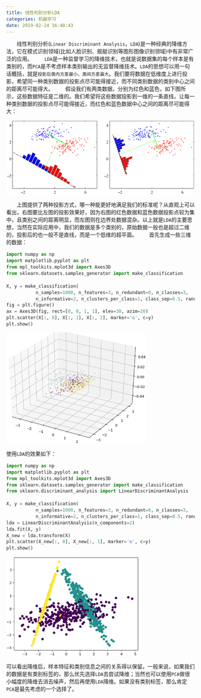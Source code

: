```yaml
---
title: 线性判别分析LDA
categories: 机器学习
date: 2019-02-24 16:48:43
---
```

&emsp;&emsp;线性判别分析(`Linear Discriminant Analysis`，`LDA`)是一种经典的降维方法，它在模式识别领域(比如人脸识别、舰艇识别等图形图像识别领域)中有非常广泛的应用。<!--more-->
&emsp;&emsp;`LDA`是一种监督学习的降维技术，也就是说数据集的每个样本是有类别的，而`PCA`是不考虑样本类别输出的无监督降维技术。`LDA`的思想可以用一句话概括，就是`投影后类内方差最小，类间方差最大`。我们要将数据在低维度上进行投影，希望同一种类别数据的投影点尽可能得接近，而不同类别数据的类别中心之间的距离尽可能得大。
&emsp;&emsp;假设我们有两类数据，分别为红色和蓝色，如下图所示，这些数据特征是二维的。我们希望将这些数据投影到一维的一条直线，让每一种类别数据的投影点尽可能得接近，而红色和蓝色数据中心之间的距离尽可能得大：

<img src="./线性判别分析LDA/1.png" height="198" width="534">

&emsp;&emsp;上图提供了两种投影方式，哪一种能更好地满足我们的标准呢？从直观上可以看出，右图要比左图的投影效果好，因为右图的红色数据和蓝色数据投影点较为集中，且类别之间的距离明显，而左图则在边界处数据混杂。以上就是`LDA`的主要思想，当然在实际应用中，我们的数据是多个类别的，原始数据一般也是超过二维的，投影后的也一般不是直线，而是一个低维的超平面。
&emsp;&emsp;首先生成一些三维的数据：

``` python
import numpy as np
import matplotlib.pyplot as plt
from mpl_toolkits.mplot3d import Axes3D
from sklearn.datasets.samples_generator import make_classification

X, y = make_classification(
           n_samples=1000, n_features=3, n_redundant=0, n_classes=3,
           n_informative=2, n_clusters_per_class=1, class_sep=0.5, random_state=10)
fig = plt.figure()
ax = Axes3D(fig, rect=[0, 0, 1, 1], elev=30, azim=20)
plt.scatter(X[:, 0], X[:, 1], X[:, 2], marker='o', c=y)
plt.show()
```

<img src="./线性判别分析LDA/2.png" height="296" width="374">

使用`LDA`的效果如下：

``` python
import numpy as np
import matplotlib.pyplot as plt
from mpl_toolkits.mplot3d import Axes3D
from sklearn.datasets.samples_generator import make_classification
from sklearn.discriminant_analysis import LinearDiscriminantAnalysis

X, y = make_classification(
           n_samples=1000, n_features=3, n_redundant=0, n_classes=3,
           n_informative=2, n_clusters_per_class=1, class_sep=0.5, random_state=10)
lda = LinearDiscriminantAnalysis(n_components=2)
lda.fit(X, y)
X_new = lda.transform(X)
plt.scatter(X_new[:, 0], X_new[:, 1], marker='o', c=y)
plt.show()
```

<img src="./线性判别分析LDA/3.png" height="266" width="354">

可以看出降维后，样本特征和类别信息之间的关系得以保留。一般来说，如果我们的数据是有类别标签的，那么优先选择`LDA`去尝试降维；当然也可以使用`PCA`做很小幅度的降维去消去噪声，然后再使用`LDA`降维。如果没有类别标签，那么肯定`PCA`是最先考虑的一个选择了。